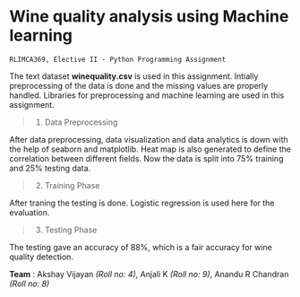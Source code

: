 # Wine quality analysis using Machine learning
``` 
RLIMCA369, Elective II - Python Programming Assignment 
```
The text dataset **winequality.csv** is used in this assignment. Intially preprocessing of the data is done and the missing values are properly handled. Libraries for preprocessing and machine learning are used in this assignment. 
> 1. Data Preprocessing 

After data preprocessing, data visualization and data analytics is down with the help of seaborn and matplotlib. Heat map is also generated to define the correlation between different fields. Now the data is split into 75% training and 25% testing data.
> 2. Training Phase

After traning the testing is done. Logistic regression is used here for the evaluation.
> 3. Testing Phase

The testing gave an accuracy of 88%, which is a fair accuracy for wine quality detection.

**Team** : Akshay Vijayan _(Roll no: 4)_, Anjali K _(Roll no: 9)_, Anandu R Chandran _(Roll no: 8)_ 

